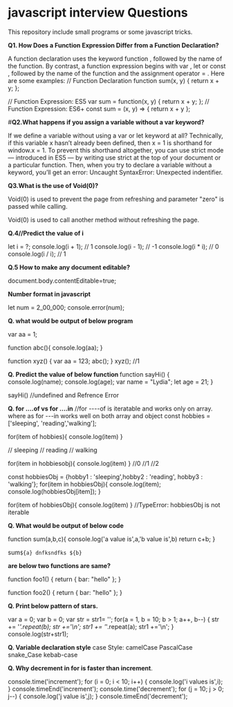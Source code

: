 # javascript interview Questions
This repository include small programs or some javascript tricks.

<b>Q1. How Does a Function Expression Differ from a Function Declaration?</b>

A function declaration uses the keyword function , followed by the name of the function. By contrast, a function expression begins with var , let or const , followed by the name of the function and the assignment operator = . Here are some examples:
// Function Declaration
function sum(x, y) {
  return x + y;
};

// Function Expression: ES5
var sum = function(x, y) {
  return x + y;
};
// Function Expression: ES6+
const sum = (x, y) => { return x + y };

#<b>Q2.What happens if you assign a variable without a var keyword?</b>

If we define a variable without using a var or let keyword at all? Technically, if this variable x hasn’t already been defined, then x = 1 is shorthand for window.x = 1.
To prevent this shorthand altogether, you can use strict mode — introduced in ES5 — by writing use strict at the top of your document or a particular function. Then, when you try to declare a variable without a keyword, you’ll get an error: Uncaught SyntaxError: Unexpected indentifier.

<b>Q3.What is the use of Void(0)?</b>

Void(0) is used to prevent the page from refreshing and parameter "zero" is passed while calling.

Void(0) is used to call another method without refreshing the page.

<b>Q.4//Predict the value of i </b>

let i = ?;
console.log(i + 1); // 1
console.log(i - 1); // -1
console.log(i * i); // 0
console.log(i / i); // 1

<b>Q.5 How to make any document editable?</b>

document.body.contentEditable=true;

<b>Number format in javascript</b>

let num = 2_00_000;
console.error(num);


 
 <b>Q. what would be output of below program</b>
 
 var aa = 1;

 function abc(){
     console.log(aa);
 }

 function xyz()
 {
     var aa = 123;
     abc();
 }
 xyz(); //1

<b>Q. Predict the value of below function </b>
function sayHi() {
  console.log(name);
  console.log(age);
  var name = "Lydia";
  let age = 21;
}

sayHi() //undefined and Refrence Error

<b>Q. for ....of vs for ....in</b>
//for ----of is iteratable and works only on array. where as for ---in works well on both array and object
const hobbies = ['sleeping', 'reading','walking'];

for(item of hobbies){
  console.log(item)
}

// sleeping
// reading
// walking

for(item in hobbiesobj){
  console.log(item)
}
//0
//1
//2

const hobbiesObj =  {hobby1 : 'sleeping',hobby2 : 'reading', hobby3 :  'walking'};
for(item in hobbiesObj){
  console.log(item);
  console.log(hobbiesObj[item]);
}

for(item of hobbiesObj){
  console.log(item)
}
//TypeError: hobbiesObj is not iterable

<b>Q. What would be output of below code</b>

function sum(a,b,c){
console.log('a value is',a,'b value is',b)
return c+b;
}


sum`${a} dnfksndfks ${b}`

<b>are below two functions are same?</b>

function foo1()
{
  return {
  bar: "hello"
  };
}

function foo2()
{
  return
  {
  bar: "hello"
  };
}

<b>Q. Print below pattern of stars.</b>

var a = 0;
var b = 0;
var str = str1= '';
for(a = 1, b = 10; b > 1; a++, b--)
{
    str += '*'.repeat(b);
    str +='\n';
    str1 += '*'.repeat(a);
    str1 +='\n';
}
console.log(str+str1);


<b>Q. Variable declaration style</b>
case Style:
camelCase
PascalCase
snake_Case
kebab-case


<b>Q. Why decrement in for is faster than increment</b>.

console.time('increment');
for (i = 0; i < 10; i++) {
  console.log('i values is',i);
}
console.timeEnd('increment');
console.time('decrement');
for (j = 10; j > 0; j--) {
   console.log('j value is',j);
}
console.timeEnd('decrement');



